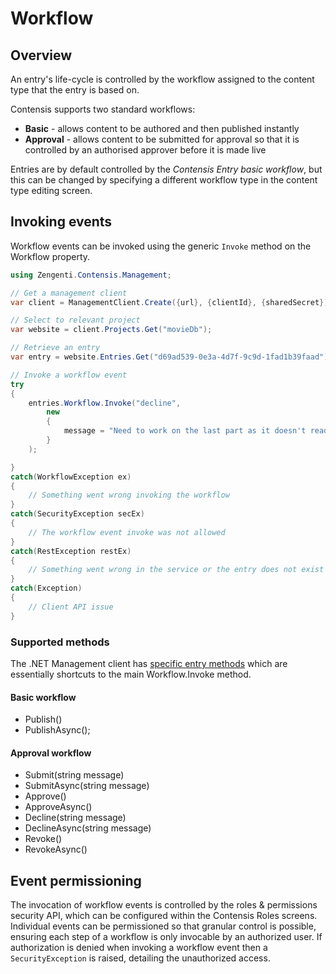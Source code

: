 # Workflow

## Overview

An entry's life-cycle is controlled by the workflow assigned to the content type that the entry is based on.

Contensis supports two standard workflows:

- **Basic** - allows content to be authored and then published instantly
- **Approval** - allows content to be submitted for approval so that it is controlled by an authorised approver before it is made live

Entries are by default controlled by the *Contensis Entry basic workflow*, but this can be changed by specifying a different workflow type in the content type editing screen.

## Invoking events

Workflow events can be invoked using the generic `Invoke` method on the Workflow property.

```cs
using Zengenti.Contensis.Management;

// Get a management client
var client = ManagementClient.Create({url}, {clientId}, {sharedSecret});

// Select to relevant project 
var website = client.Projects.Get("movieDb");

// Retrieve an entry
var entry = website.Entries.Get("d69ad539-0e3a-4d7f-9c9d-1fad1b39faad");

// Invoke a workflow event
try
{
    entries.Workflow.Invoke("decline", 
        new 
        { 
            message = "Need to work on the last part as it doesn't read very well..." 
        }
    );

}
catch(WorkflowException ex)
{
    // Something went wrong invoking the workflow
}
catch(SecurityException secEx)
{
    // The workflow event invoke was not allowed
}
catch(RestException restEx)
{
    // Something went wrong in the service or the entry does not exist
}
catch(Exception)
{
    // Client API issue
}

```

### Supported methods

The .NET Management client has [specific entry methods](/model/entry-methods.md) which are essentially shortcuts to the main Workflow.Invoke method.

#### Basic workflow

- Publish()
- PublishAsync();

#### Approval workflow

- Submit(string message)
- SubmitAsync(string message)
- Approve()
- ApproveAsync()
- Decline(string message)
- DeclineAsync(string message)
- Revoke()
- RevokeAsync()

## Event permissioning

The invocation of workflow events is controlled by the roles & permissions security API, which can be configured within the Contensis Roles screens. Individual events can be permissioned so that granular control is possible, ensuring each step of a workflow is only invocable by an authorized user. If authorization is denied when invoking a workflow event then a `SecurityException` is raised, detailing the unauthorized access.